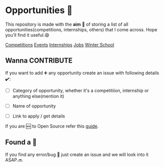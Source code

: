# Opportunities :gift:

This repository is made with the **aim** :dart: of storing a list of all opportunities(competitions, internships, others) that I come across. Hope you'll find it useful.:smile:

[Competitions](https://github.com/HeroicHitesh/Opportunities/blob/master/Competitions.md)
[Events](https://github.com/HeroicHitesh/Opportunities/blob/master/Events.md)
[Internships](https://github.com/HeroicHitesh/Opportunities/blob/master/Internships.md)
[Jobs](https://github.com/HeroicHitesh/Opportunities/blob/master/Jobs.md)
[Winter School](https://github.com/HeroicHitesh/Opportunities/blob/master/Winter%20School.md)

## Wanna CONTRIBUTE 

If you want to add :heavy_plus_sign: any opportunity create an issue with following details :heavy_check_mark::
- [ ] Category of opportunity, whether it's a competitiion, internship or anything else(mention it)
- [ ] Name of opportunity
- [ ] Link to apply / get details


If you are :new: to Open Source refer this [guide](https://github.com/HeroicHitesh/Introduction-To-Open-Source).

## Found a :bug:

If you find any error/bug :bug: just create an issue and we will look into it ASAP.:soon:
